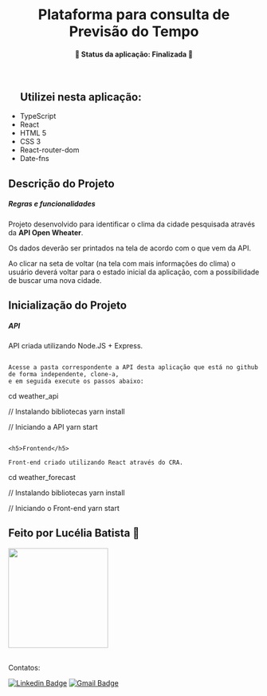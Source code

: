 <h1 align="center">Plataforma para consulta de Previsão do Tempo</h1>

<h4 align="center"> 
	🚧  Status da aplicação: Finalizada 🚧
</h4>
<br />
<ul>
<h2>Utilizei nesta aplicação:</h2>

<li>TypeScript</li>
<li>React</li>
<li>HTML 5</li>
<li>CSS 3</li>
<li>React-router-dom</li>
<li>Date-fns</li>
</ul>

## Descrição do Projeto

<h5>Regras e funcionalidades</h5>

<p align="center">

Projeto desenvolvido para identificar o clima da cidade pesquisada através da <strong>API Open Wheater</strong>.

Os dados deverão ser printados na tela de acordo com o que vem da API.

Ao clicar na seta de voltar (na tela com mais informações do clima) o usuário deverá voltar para o estado inicial da aplicação, com a possibilidade de buscar uma nova cidade.

</p>

## Inicialização do Projeto

<h5>API</h5>

API criada utilizando Node.JS + Express.

```

Acesse a pasta correspondente a API desta aplicação que está no github de forma independente, clone-a,
e em seguida execute os passos abaixo:

```

cd weather_api

// Instalando bibliotecas
yarn install

// Iniciando a API
yarn start

```

<h5>Frontend</h5>

Front-end criado utilizando React através do CRA.

```

cd weather_forecast

// Instalando bibliotecas
yarn install

// Iniciando o Front-end
yarn start



 <h2>Feito por Lucélia Batista 🚀 </h2>
  <img style="heigth: 200px; width: 200px" src="https://avatars.githubusercontent.com/u/86496770?v=4">
 <a href="https://www.linkedin.com/in/luceliabatista/"></a>

<br />
<br />

Contatos:

[![Linkedin Badge](https://img.shields.io/badge/-Lucelia-blue?style=flat-square&logo=Linkedin&logoColor=white&link=https://www.linkedin.com/in/luceliabatista/)](https://www.linkedin.com/in/luceliabatista/)
[![Gmail Badge](https://img.shields.io/badge/-lucelia.dev@gmail.com-c14438?style=flat-square&logo=Gmail&logoColor=white&link=mailto:lucelia.dev@gmail.com)](mailto:lucelia.dev@gmail.com)
